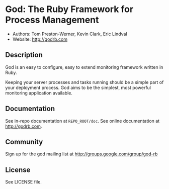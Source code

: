 God: The Ruby Framework for Process Management
==============================================

* Authors: Tom Preston-Werner, Kevin Clark, Eric Lindval
* Website: http://godrb.com

Description
-----------

God is an easy to configure, easy to extend monitoring framework written in
Ruby.

Keeping your server processes and tasks running should be a simple part of
your deployment process. God aims to be the simplest, most powerful monitoring
application available.

Documentation
-------------

See in-repo documentation at `REPO_ROOT/doc`.
See online documentation at http://godrb.com.

Community
---------

Sign up for the god mailing list at http://groups.google.com/group/god-rb

License
-------

See LICENSE file.
